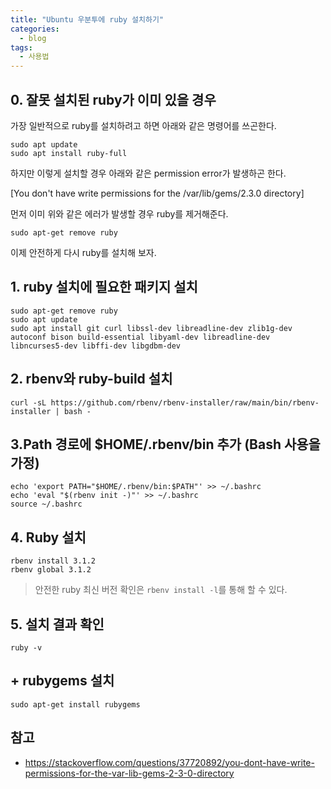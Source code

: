 ```yaml
---
title: "Ubuntu 우분투에 ruby 설치하기"
categories:
  - blog
tags:
  - 사용법
---
```



## 0. 잘못 설치된 ruby가 이미 있을 경우
가장 일반적으로 ruby를 설치하려고 하면 아래와 같은 명령어를 쓰곤한다.
```
sudo apt update
sudo apt install ruby-full
```
하지만 이렇게 설치할 경우 아래와 같은 permission error가 발생하곤 한다.

[You don't have write permissions for the /var/lib/gems/2.3.0 directory]

먼저 이미 위와 같은 에러가 발생할 경우 ruby를 제거해준다.

```
sudo apt-get remove ruby
```

이제 안전하게 다시 ruby를 설치해 보자.

## 1. ruby 설치에 필요한 패키지 설치
```
sudo apt-get remove ruby
sudo apt update
sudo apt install git curl libssl-dev libreadline-dev zlib1g-dev autoconf bison build-essential libyaml-dev libreadline-dev libncurses5-dev libffi-dev libgdbm-dev
```

## 2. rbenv와 ruby-build 설치
```
curl -sL https://github.com/rbenv/rbenv-installer/raw/main/bin/rbenv-installer | bash -
```

## 3.Path 경로에 $HOME/.rbenv/bin 추가 (Bash 사용을 가정)
```
echo 'export PATH="$HOME/.rbenv/bin:$PATH"' >> ~/.bashrc
echo 'eval "$(rbenv init -)"' >> ~/.bashrc
source ~/.bashrc
```

## 4. Ruby 설치
```
rbenv install 3.1.2
rbenv global 3.1.2
```
> 안전한 ruby 최신 버전 확인은
`rbenv install -l`를 통해 할 수 있다.

## 5. 설치 결과 확인
```
ruby -v
```

## + rubygems 설치
```
sudo apt-get install rubygems
```

## 참고
- https://stackoverflow.com/questions/37720892/you-dont-have-write-permissions-for-the-var-lib-gems-2-3-0-directory
